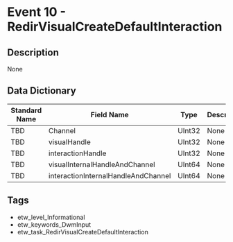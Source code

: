 # Event 10 - RedirVisualCreateDefaultInteraction

## Description
None

## Data Dictionary
|Standard Name|Field Name|Type|Description|Sample Value|
|---|---|---|---|---|
|TBD|Channel|UInt32|None|`None`|
|TBD|visualHandle|UInt32|None|`None`|
|TBD|interactionHandle|UInt32|None|`None`|
|TBD|visualInternalHandleAndChannel|UInt64|None|`None`|
|TBD|interactionInternalHandleAndChannel|UInt64|None|`None`|

## Tags
* etw_level_Informational
* etw_keywords_DwmInput
* etw_task_RedirVisualCreateDefaultInteraction